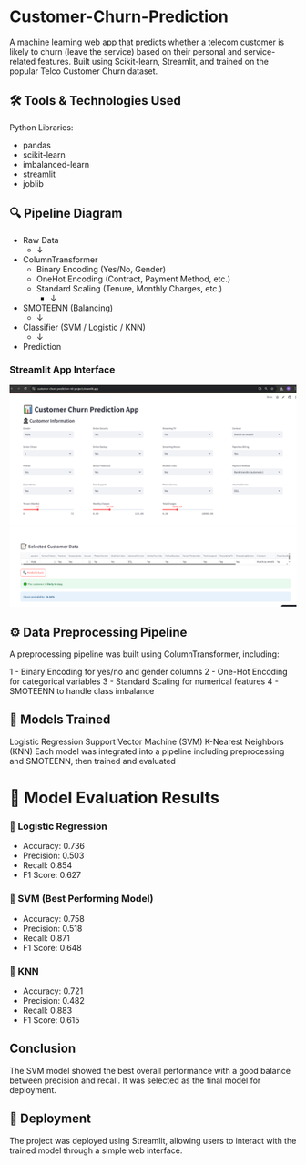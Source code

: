 # Customer-Churn-Prediction
A machine learning web app that predicts whether a telecom customer is likely to churn (leave the service) based on their personal and service-related features. Built using Scikit-learn, Streamlit, and trained on the popular Telco Customer Churn dataset.

## 🛠️ Tools & Technologies Used
Python
Libraries:
  - pandas
  - scikit-learn
  - imbalanced-learn
  - streamlit
  - joblib
  
## 🔍 Pipeline Diagram
- Raw Data
     - ↓
- ColumnTransformer
   - Binary Encoding (Yes/No, Gender)
   - OneHot Encoding (Contract, Payment Method, etc.)
   - Standard Scaling (Tenure, Monthly Charges, etc.)
     - ↓
- SMOTEENN (Balancing)
     - ↓
- Classifier (SVM / Logistic / KNN)
     - ↓
- Prediction


### Streamlit App Interface
![Chart showing accuracy comparison](img1.png)
![Chart showing accuracy comparison](img2.png)

## ⚙️ Data Preprocessing Pipeline
A preprocessing pipeline was built using ColumnTransformer, including:

1 - Binary Encoding for yes/no and gender columns
2 - One-Hot Encoding for categorical variables
3 - Standard Scaling for numerical features
4 - SMOTEENN to handle class imbalance

## 🤖 Models Trained
Logistic Regression
Support Vector Machine (SVM)
K-Nearest Neighbors (KNN)
Each model was integrated into a pipeline including preprocessing and SMOTEENN, then trained and evaluated

# 🧪 Model Evaluation Results
### 🔹 Logistic Regression
  - Accuracy: 0.736
  - Precision: 0.503
  - Recall: 0.854
  - F1 Score: 0.627

### 🔹 SVM (Best Performing Model)
  - Accuracy: 0.758
  - Precision: 0.518
  - Recall: 0.871
  - F1 Score: 0.648

### 🔹 KNN
  - Accuracy: 0.721
  - Precision: 0.482
  - Recall: 0.883
  - F1 Score: 0.615

## Conclusion
The SVM model showed the best overall performance with a good balance between precision and recall. It was selected as the final model for deployment.

## 🚀 Deployment
The project was deployed using Streamlit, allowing users to interact with the trained model through a simple web interface.



